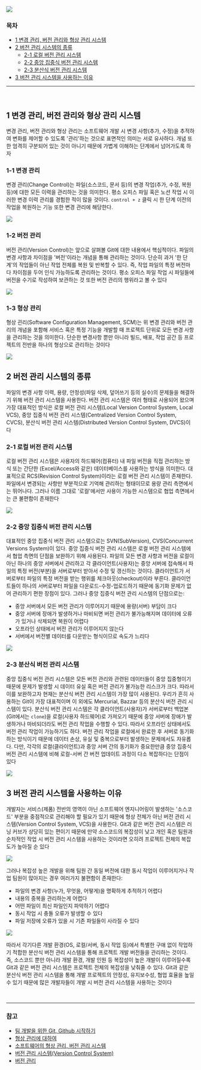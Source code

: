 <img src="https://ifh.cc/g/6MSjto.png" style="max-width: 100%" align="center">

<br>

### 목차
- [1 변경 관리, 버전 관리와 형상 관리 시스템](#1-변경-관리,-버전-관리와-형상-관리-시스템)
- [2 버전 관리 시스템의 종류](#2-버전-관리-시스템의-종류)
  - [2-1 로컬 버전 관리 시스템](#2-1-로컬-버전-관리-시스템)
  - [2-2 중앙 집중식 버전 관리 시스템](#2-2-중앙-집중식-버전-관리-시스템)
  - [2-3 분산식 버전 관리 시스템](#2-3-분산식-버전-관리-시스템)
- [3 버전 관리 시스템을 사용하는 이유](#3-버전-관리-시스템을-사용하는-이유)

***

<br>

## 1 변경 관리, 버전 관리와 형상 관리 시스템
변경 관리, 버전 관리와 형상 관리는 소프트웨어 개발 시 변경 사항(추가, 수정)을 추적하여 변화를 제어할 수 있도록 '관리'하는 것으로 표면적인 의미는 서로 유사하다. 개념 또한 엄격히 구분되어 있는 것이 아니기 때문에 가볍게 이해하는 단계에서 넘어가도록 하자

### 1-1 변경 관리
변경 관리(Change Control)는 파일(소스코드, 문서 등)의 변경 작업(추가, 수정, 복원 등)에 대한 모든 이력을 관리하는 것을 의미한다. 평소 오피스 파일 혹은 노션 작업 시 이러한 변경 이력 관리를 경험한 적이 많을 것이다. `control + z` 클릭 시 한 단계 이전의 작업을 복원하는 기능 또한 변경 관리에 해당한다.

<img src="https://ifh.cc/g/N0zMS2.jpg" style="max-width: 100%" align="center">

### 1-2 버전 관리
버전 관리(Version Control)는 앞으로 살펴볼 Git에 대한 내용에서 핵심적이다. 파일의 변경 사항과 차이점을 '버전'이라는 개념을 통해 관리하는 것이다. 단순히 과거 '한 단계'의 작업들이 아닌 작업 전체를 복원 및 반복할 수 있다. 즉, 작업 파일의 특정 버전마다 차이점을 두어 인식 가능하도록 관리하는 것이다. 평소 오피스 파일 작업 시 파일들에 버전을 수기로 작성하여 보관하는 것 또한 버전 관리의 행위라고 볼 수 있다

<img src="https://ifh.cc/g/zMv6DC.png" style="max-width: 100%" align="center">

### 1-3 형상 관리 
형상 괸리(Software Configuration Management, SCM)는 위 변경 관리와 버전 관리의 개념을 포함해 서비스 혹은 특정 기능을 개발할 때 프로젝트 단위로 모든 변경 사항을 관리하는 것을 의미한다. 단순한 변경사항 뿐만 아니라 빌드, 배포, 작업 공간 등 프로젝트의 전반을 하나의 형상으로 관리하는 것이다

<img src="https://ifh.cc/g/9FfDfs.png" style="max-width: 100%" align="center">

<br>

## 2 버전 관리 시스템의 종류
파일의 변경 사항 이력, 용량, 안정성(파일 삭제, 덮어쓰기 등의 실수)의 문제들을 해결하기 위해 버전 관리 시스템을 사용한다. 버전 관리 시스템은 여러 형태로 사용되어 왔으며 가장 대표적인 방식은 로컬 버전 관리 시스템(Local Version Control System, Local VCS), 중앙 집중식 버전 관리 시스템(Centralized Version Control System, CVCS), 분산식 버전 관리 시스템(Distributed Version Control System, DVCS)이다

### 2-1 로컬 버전 관리 시스템
로컬 버전 관리 시스템은 사용자의 하드웨어(컴퓨터) 내 파일 버전을 직접 관리하는 방식 또는 간단한 (Excel/Access와 같은) 데이터베이스를 사용하는 방식을 의미한다. 대표적으로 RCS(Revision Control System)이라는 로컬 버전 관리 시스템이 존재한다. 파일에서 변경되는 사항만 부분적으로 기억해 관리하는 형태이므로 용량 관리 측면에서는 뛰어나다. 그러나 이름 그대로 '로컬'에서만 사용이 가능한 시스템으로 협업 측면에서는 큰 불편함이 존재한다

<img src="https://ifh.cc/g/pxyk6k.png" style="max-width: 100%" align="center">


### 2-2 중앙 집중식 버전 관리 시스템
대표적인 중앙 집중식 버전 관리 시스템으로는 SVN(SubVersion), CVS(Concurrent Versions System)이 있다. 중앙 집중식 버전 관리 시스템은 로컬 버전 관리 시스템에서 협업 측면의 단점을 보완하기 위해 사용된다. 파일의 모든 변경 사항과 버전을 로컬이 아닌 하나의 중앙 서버에서 관리하고 각 클라이언트(사용자)는 중앙 서버에 접속해서 파일의 특정 버전(부분)을 서버로부터 받아서 수정 및 갱신하는 것이다. 클라이언트가 서버로부터 파일의 특정 버전을 받는 행위를 체크아웃(checkout)이라 부른다. 클라이언트들이 하나의 서버로부터 파일을 다운로드-수정-업로드하기 때문에 동기화 문제가 없어 관리하기 편한 장점이 있다. 그러나 중앙 집중식 버전 관리 시스템의 단점으로는: 
- 중앙 서버에서 모든 버전 관리가 이루어지기 때문에 용량(서버) 부담이 크다
- 중앙 서버에 장애가 발생하거나 마비되면 버전 관리가 불가능해지며 데이터에 오류가 있거나 삭제되면 복원이 어렵다
- 오프라인 상태에서 버전 관리가 이루어지지 않는다
- 서버에서 버전별 데이터를 다운받는 형식이므로 속도가 느리다 

<img src="https://ifh.cc/g/Xl6nga.png" style="max-width: 100%" align="center">

### 2-3 분산식 버전 관리 시스템
중앙 집중식 버전 관리 시스템은 모든 버전 관리와 관련된 데이터들이 중앙 집중형이기 때문에 문제가 발생할 시 데이터 유실 혹은 버전 관리가 불가능한 리스크가 크다. 따라서 이를 보완하고자 현재는 분산식 버전 관리 시스템이 가장 많이 사용된다. 우리가 흔히 사용하는 Git이 가장 대표적이며 이 외에도 Mercurial, Bazzar 등의 분산식 버전 관리 시스템이 있다. 분산식 버전 관리 시스템은 각 클라이언트(사용자)가 서버로부터 백업본(Git에서는 `clone`)을 로컬(사용자 하드웨어)로 가져오기 때문에 중앙 서버에 장애가 발생하거나 마비되더라도 버전 관리 작업을 수행할 수 있다. 따라서 오프라인 상태에서도 버전 관리 작업이 가능하기도 하다. 버전 관리 작업을 로컬에서 완료한 후 서버로 동기화하는 방식이기 때문에 데이터 손상, 유실 및 중복으로부터 발생하는 문제에서도 자유롭다. 다만, 각각의 로컬(클라이언트)과 중앙 서버 간의 동기화가 중요한만큼 중앙 집중식 버전 관리 시스템에 비해 로컬-서버 간 버전 업데이트 과정이 다소 복잡하다는 단점이 있다

<img src="https://ifh.cc/g/GAFQQp.png" style="max-width: 100%" align="center">

<br>

## 3 버전 관리 시스템을 사용하는 이유
개발자는 서비스(제품) 전반의 영역이 아닌 소프트웨어 엔지니어링이 발생하는 '소스코드' 부분을 중점적으로 관리해야 할 필요가 있기 때문에 형상 전체가 아닌 버전 관리 시스템(Version Control System, VCS)을 사용한다. Git과 같은 버전 관리 시스템은 러닝 커브가 상당히 있는 편이기 때문에 만약 소스코드의 복잡성이 낮고 개인 혹은 팀원과 순차적인 작업 시 버전 관리 시스템을 사용하는 것이라면 오히려 프로젝트 전체의 복잡도가 높아질 순 있다

<img src="https://ifh.cc/g/Sf3ZAS.png" style="max-width: 100%" align="center">

그러나 복잡성 높은 개발을 위해 팀원 간 동일 버전에 대한 동시 작업이 이루어지거나 작업 팀원이 많아지는 경우 여러가지 불편함이 존재한다:
- 파일의 변경 사항(누가, 무엇을, 어떻게)을 명확하게 추적하기 어렵다
- 내용의 중복을 관리하는게 어렵다
- 어떤 파일이 최신 파일인지 파악하기 어렵다
- 동시 작업 시 충돌 오류가 발생할 수 있다
- 파일 저장에 오류가 있을 시 기존 파일들이 사라질 수 있다

<img src="https://ifh.cc/g/4OFgQf.png" style="max-width: 100%" align="center">

따라서 각기다른 개발 환경(OS, 로컬/서버, 동시 작업 등)에서 특별한 구애 없이 작업하기 적합한 분산식 버전 관리 시스템을 통해 프로젝트 개발 버전들을 관리하는 것이다. 즉, 소스코드 뿐만 아니라 개발 환경, 개발 인원 등 복잡성이 높은 개발이 이루어질수록 Git과 같은 버전 관리 시스템은 프로젝트 전체의 복잡성을 낮춰줄 수 있다. Git과 같은 분산식 버전 관리 시스템을 통해 개발 프로젝트의 안정성, 유지보수성, 협업 효율을 높일 수 있기 때문에 많은 개발자들이 개발 시 버전 관리 시스템을 사용하는 것이다

<br>

***

### 참고
- [팀 개발을 위한 Git, Github 시작하기](http://www.yes24.com/Product/Goods/85382769)
- [형상 관리에 대하여](https://sujinnaljin.medium.com/software-engineering-%ED%98%95%EC%83%81-%EA%B4%80%EB%A6%AC%EC%97%90-%EB%8C%80%ED%95%98%EC%97%AC-932d14f6f341)
- [소프트웨어의 형상 관리, 버전 관리 시스템](https://imgeeae.tistory.com/5)
- [버전 관리 시스템(Version Control System)](https://heekangpark.github.io/git/vcs)
- [버전 관리](https://taesung1993.tistory.com/89)


